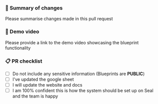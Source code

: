 ### :memo: Summary of changes
Please summarise changes made in this pull request

### 🎥 Demo video
Please provide a link to the demo video showcasing the blueprint functionality

### 📋 PR checklist 
- [ ] Do not include any sensitive information (Blueprints are **PUBLIC**)
- [ ] I've updated the google sheet
- [ ] I will update the website and docs
- [ ] I am 100% confident this is how the system should be set up on Seal and the team is happy
